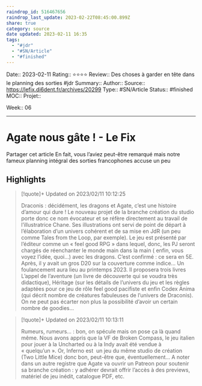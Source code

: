 ```yaml
---
raindrop_id: 516467656
raindrop_last_update: 2023-02-22T08:45:00.899Z
share: true
category: source
date updated: 2023-02-11 16:35
tags:
  - "#jdr"
  - "#SN/Article"
  - "#finished"
---
```


Date:: 2023-02-11
Rating:: ⭐⭐⭐⭐
Review:: Des choses à garder en tête dans le planning des sorties #jdr
Summary::
Author::
Source:: <https://lefix.di6dent.fr/archives/20299>
Type:: #SN/Article
Status:: #finished
MOC::
Projet::

Week:: 06

---

# Agate nous gâte ! - Le Fix

Partager cet article En fait, vous l’aviez peut-être remarqué mais notre fameux planning intégral des sorties francophones accuse un peu

## Highlights

> [!quote]+ Updated on 2023/02/11 10:12:25
>
> Draconis : décidément, les dragons et Agate, c’est une histoire d’amour qui dure ! Le nouveau projet de la branche création du studio porte donc ce nom évocateur et se réfère directement au travail de l’illustratrice Chane. Ses illustrations ont servi de point de départ à l’élaboration d’un univers cohérent et de sa mise en JdR (un peu comme Tales from the Loop, par exemple). Le jeu est présenté par l’éditeur comme un « feel good RPG » dans lequel, donc, les PJ seront chargés de réenchanter le monde main dans la main ( enfin, vous voyez l’idée, quoi…) avec les dragons. C’est confirmé : ce sera en 5E. Après, il y avait un gros D20 sur la couverture comme indice… Un foulancement aura lieu au printemps 2023. Il proposera trois livres L’appel de l’aventure (un livre de découverte qui se voudra très didactique), Héritage (sur les détails de l’univers du jeu et les règles adaptées pour ce jeu de rôle feel good pacifiste et enfin Codex Anima (qui décrit nombre de créatures fabuleuses de l’univers de Draconis). On ne peut pas écarter non plus la possibilité d’avoir un certain nombre de goodies…

> [!quote]+ Updated on 2023/02/11 10:13:11
>
> Rumeurs, rumeurs… : bon, on spécule mais on pose ça là quand même. Nous avons appris que la VF de Broken Compass, le jeu italien pour jouer à la Uncharted ou à la Indy avait été vendue à « quelqu’un ». Or, Inferno est  un jeu du même studio de création (Two Little Mice) donc bon, peut-être que, éventuellement… A noter dans un autre registre que Agate va ouvrir un Patreon pour soutenir sa branche création : y adhérer devrait offrir l’accès à des previews, matériel de jeu inédit, catalogue PDF, etc.

